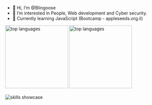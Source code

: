- 👋 Hi, I’m @Blingoose
- 👀 I’m interested in People, Web development and Cyber security.
- 🌱 Currently learning JavaScript (Bootcamp - appleseeds.org.il)



<picture>
  <source media="(prefers-color-scheme: dark)" srcset="https://github-readme-stats.vercel.app/api/top-langs/?username=Blingoose&layout=default&theme=radical">
  <source media="(prefers-color-scheme: light)" srcset="https://github-readme-stats.vercel.app/api/top-langs/?username=blingoose&layout=default&theme=vue">
  <img height="200" alt="top languages" src="https://github-readme-stats.vercel.app/api/top-langs/?username=Blingoose&layout=default">
</picture>


<picture>
  <source media="(prefers-color-scheme: dark)" srcset="https://github-readme-stats.vercel.app/api?username=blingoose&show_icons=true&theme=radical">
  <source media="(prefers-color-scheme: light)" srcset="https://github-readme-stats.vercel.app/api?username=blingoose&show_icons=true&theme=vue">
  <img height=200" alt="top languages" src="https://github-readme-stats.vercel.app/api?username=Blingoose&show_icons=true">
</picture>
                                                                                                                          
</br>
</br>
                                                                                                                          
<picture>
  <img alt="skills showcase" src="https://skillicons.dev/icons?i=js,html,css,nodejs,react,sass,emotion,mongodb,express,firebase,linux,docker,bash,vim&theme=dark">
</picture>


<!---
Blingoose/Blingoose is a ✨ special ✨ repository because its `README.md` (this file) appears on your GitHub profile.
You can click the Preview link to take a look at your changes.
--->

